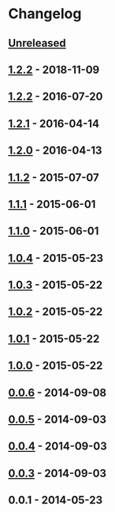 # Changelog

## [Unreleased]

## [1.2.2] - 2018-11-09

## [1.2.2] - 2016-07-20

## [1.2.1] - 2016-04-14

## [1.2.0] - 2016-04-13

## [1.1.2] - 2015-07-07

## [1.1.1] - 2015-06-01

## [1.1.0] - 2015-06-01

## [1.0.4] - 2015-05-23

## [1.0.3] - 2015-05-22

## [1.0.2] - 2015-05-22

## [1.0.1] - 2015-05-22

## [1.0.0] - 2015-05-22

## [0.0.6] - 2014-09-08

## [0.0.5] - 2014-09-03

## [0.0.4] - 2014-09-03

## [0.0.3] - 2014-09-03

## 0.0.1 - 2014-05-23

[Unreleased]: https://github.com/mozilla-comm/ical.js/compare/v1.3.0...HEAD
[1.3.0]: https://github.com/mozilla-comm/ical.js/compare/v1.2.2...v1.3.0
[1.2.2]: https://github.com/mozilla-comm/ical.js/compare/v1.2.1...v1.2.2
[1.2.1]: https://github.com/mozilla-comm/ical.js/compare/v1.2.0...v1.2.1
[1.2.0]: https://github.com/mozilla-comm/ical.js/compare/v1.1.2...v1.2.0
[1.1.2]: https://github.com/mozilla-comm/ical.js/compare/v1.1.1...v1.1.2
[1.1.1]: https://github.com/mozilla-comm/ical.js/compare/v1.1.0...v1.1.1
[1.1.0]: https://github.com/mozilla-comm/ical.js/compare/v1.0.4...v1.1.0
[1.0.4]: https://github.com/mozilla-comm/ical.js/compare/v1.0.3...v1.0.4
[1.0.3]: https://github.com/mozilla-comm/ical.js/compare/v1.0.2...v1.0.3
[1.0.2]: https://github.com/mozilla-comm/ical.js/compare/v1.0.1...v1.0.2
[1.0.1]: https://github.com/mozilla-comm/ical.js/compare/v1.0.0...v1.0.1
[1.0.0]: https://github.com/mozilla-comm/ical.js/compare/v0.0.6...v1.0.0
[0.0.6]: https://github.com/mozilla-comm/ical.js/compare/v0.0.5...v0.0.6
[0.0.5]: https://github.com/mozilla-comm/ical.js/compare/v0.0.4...v0.0.5
[0.0.4]: https://github.com/mozilla-comm/ical.js/compare/v0.0.3...v0.0.4
[0.0.3]: https://github.com/mozilla-comm/ical.js/compare/v0.0.1...v0.0.3
